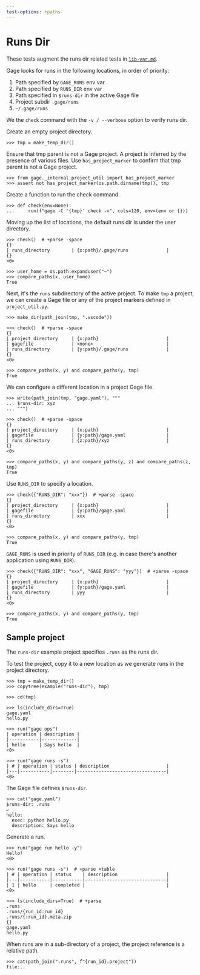 ```yaml
---
test-options: +paths
---
```


# Runs Dir

These tests augment the runs dir related tests in
[`lib-var.md`](lib-var.md).

Gage looks for runs in the following locations, in order of priority:

1. Path specified by `GAGE_RUNS` env var
2. Path specified by `RUNS_DIR` env var
3. Path specified in `$runs-dir` in the active Gage file
4. Project subdir `.gage/runs`
5. `~/.gage/runs`

We the `check` command with the `-v / --verbose` option to verify runs
dir.

Create an empty project directory.

    >>> tmp = make_temp_dir()

Ensure that tmp parent is not a Gage project. A project is inferred by
the presence of various files. Use `has_project_marker` to confirm that
tmp parent is not a Gage project.

    >>> from gage._internal.project_util import has_project_marker
    >>> assert not has_project_marker(os.path.dirname(tmp)), tmp

Create a function to run the check command.

    >>> def check(env=None):
    ...     run(f"gage -C '{tmp}' check -v", cols=120, env=(env or {}))

Moving up the list of locations, the default runs dir is under the user
directory.

    >>> check()  # +parse -space
    {}
    | runs_directory        | {x:path}/.gage/runs              |
    {}
    <0>

    >>> user_home = os.path.expanduser("~")
    >>> compare_paths(x, user_home)
    True

Next, it's the `runs` subdirectory of the active project. To make `tmp`
a project, we can create a Gage file or any of the project markers
defined in `project_util.py`.

    >>> make_dir(path_join(tmp, ".vscode"))

    >>> check()  # +parse -space
    {}
    | project_directory     | {x:path}                         |
    | gagefile              | <none>                           |
    | runs_directory        | {y:path}/.gage/runs              |
    {}
    <0>

    >>> compare_paths(x, y) and compare_paths(y, tmp)
    True

We can configure a different location in a project Gage file.

    >>> write(path_join(tmp, "gage.yaml"), """
    ... $runs-dir: xyz
    ... """)

    >>> check()  # +parse -space
    {}
    | project_directory     | {x:path}                         |
    | gagefile              | {y:path}/gage.yaml               |
    | runs_directory        | {z:path}/xyz                     |
    {}
    <0>

    >>> compare_paths(x, y) and compare_paths(y, z) and compare_paths(z, tmp)
    True

Use `RUNS_DIR` to specify a location.

    >>> check({"RUNS_DIR": "xxx"})  # +parse -space
    {}
    | project_directory     | {x:path}                         |
    | gagefile              | {y:path}/gage.yaml               |
    | runs_directory        | xxx                              |
    {}
    <0>

    >>> compare_paths(x, y) and compare_paths(y, tmp)
    True

`GAGE_RUNS` is used in priority of `RUNS_DIR` (e.g. in case there's
another application using `RUNS_DIR`).

    >>> check({"RUNS_DIR": "xxx", "GAGE_RUNS": "yyy"})  # +parse -space
    {}
    | project_directory     | {x:path}                         |
    | gagefile              | {y:path}/gage.yaml               |
    | runs_directory        | yyy                              |
    {}
    <0>

    >>> compare_paths(x, y) and compare_paths(y, tmp)
    True

## Sample project

The `runs-dir` example project specifies `.runs` as the runs dir.

To test the project, copy it to a new location as we generate runs in
the project directory.

    >>> tmp = make_temp_dir()
    >>> copytree(example("runs-dir"), tmp)

    >>> cd(tmp)

    >>> ls(include_dirs=True)
    gage.yaml
    hello.py

    >>> run("gage ops")
    | operation | description |
    |-----------|-------------|
    | hello     | Says hello  |
    <0>

    >>> run("gage runs -s")
    | # | operation | status | description                     |
    |---|-----------|--------|---------------------------------|
    <0>

The Gage file defines `$runs-dir`.

    >>> cat("gage.yaml")
    $runs-dir: .runs
    ⤶
    hello:
      exec: python hello.py
      description: Says hello

Generate a run.

    >>> run("gage run hello -y")
    Hello!
    <0>

    >>> run("gage runs -s")  # +parse +table
    | # | operation | status    | description                  |
    |---|-----------|-----------|------------------------------|
    | 1 | hello     | completed |                              |
    <0>

    >>> ls(include_dirs=True)  # +parse
    .runs
    .runs/{run_id:run_id}
    .runs/{:run_id}.meta.zip
    {}
    gage.yaml
    hello.py

When runs are in a sub-directory of a project, the project reference is
a relative path.

    >>> cat(path_join(".runs", f"{run_id}.project"))
    file:..
